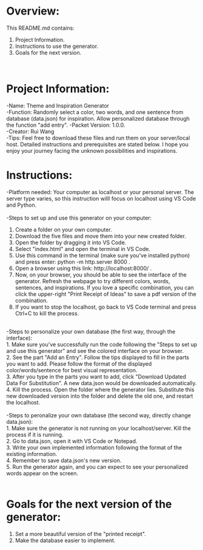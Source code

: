 # Overview:
This README.md contains:</br>
1. Project Information. </br>
2. Instructions to use the generator. </br>
3. Goals for the next version. </br>
</br>

# Project Information:
-Name: Theme and Inspiration Generator </br>
-Function: Randomly select a color, two words, and one sentence from database (data.json) for inspiration. Allow personalized database through the function "add entry".
-Packet Version: 1.0.0. </br>
-Creator: Rui Wang </br>
-Tips: Feel free to download these files and run them on your server/local host. Detailed instructions and prerequisites are stated below. I hope you enjoy your journey facing the unknown possibilities and inspirations. </br>


# Instructions:
-Platform needed: Your computer as localhost or your personal server. The server type varies, so this instruction willl focus on localhost using VS Code and Python.</br>
</br>
-Steps to set up and use this generator on your computer: </br>
1. Create a folder on your own computer. </br>
2. Download the five files and move them into your new created folder. </br>
3. Open the folder by dragging it into VS Code. </br>
4. Select "index.html" and open the terminal in VS Code. </br>
5. Use this command in the terminal (make sure you've installed python) and press enter: python -m http.server 8000  .</br>
6. Open a browser using this link: http://localhost:8000/  .</br>
7. Now, on your browser, you should be able to see the interface of the generator. Refresh the webpage to try different colors, words, sentences, and inspirations. If you love a specific combination, you can click the upper-right "Print Receipt of Ideas" to save a pdf version of the combination. </br>
8. If you want to stop the localhost, go back to VS Code terminal and press Ctrl+C to kill the process.</br>
<br>
-Steps to personalize your own database (the first way, through the interface): </br>
1. Make sure you've successfully run the code following the "Steps to set up and use this generator" and see the colored interface on your browser.</br>
2. See the part "Add an Entry". Follow the tips displayed to fill in the parts you want to add. Please follow the format of the displayed color/words/sentence for best visual representation.</br>
3. After you type in the parts you want to add, click "Download Updated Data For Substitution". A new data.json would be downloaded automatically.</br>
4. Kill the process. Open the folder where the generator lies. Substitute this new downloaded version into the folder and delete the old one, and restart the localhost. </br>
</br>
-Steps to peronalize your own database (the second way, directly change data.json): </br>
1. Make sure the generator is not running on your localhost/server. Kill the process if it is running. </br>
2. Go to data.json, open it with VS Code or Notepad. </br>
3. Write your own implemented information following the format of the existing information. </br>
4. Remember to save data.json's new version. </br>
5. Run the generator again, and you can expect to see your personalized words appear on the screen. </br>
</br>

# Goals for the next version of the generator:
1. Set a more beautiful version of the "printed receipt".
2. Make the database easier to implement.
